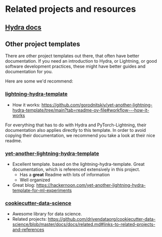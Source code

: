 # Related projects and resources

## [Hydra docs](https://hydra.cc)


## Other project templates

There are other project templates out there, that often have better documentation.
If you need an introduction to Hydra, or Lightning, or good software development practices, these might have better guides and documentation for you.

Here are some we'd recommend:


### [lightning-hydra-template](https://github.com/ashleve/lightning-hydra-template)

- How it works: https://github.com/gorodnitskiy/yet-another-lightning-hydra-template/tree/main?tab=readme-ov-file#workflow---how-it-works

For everything that has to do with Hydra and PyTorch-Lightning, their documentation also applies directly to this template. In order to avoid copying their documentation, we recommend you take a look at their nice readme.


### [yet-another-lightning-hydra-template](https://github.com/gorodnitskiy/yet-another-lightning-hydra-template)

- Excellent template.  based on the lightning-hydra-template. Great documentation, which is referenced extensively in this project.
    - Has a **great** Readme with lots of information
    - Well organized
- Great blog: https://hackernoon.com/yet-another-lightning-hydra-template-for-ml-experiments

### [cookiecutter-data-science](https://github.com/drivendataorg/cookiecutter-data-science)

- Awesome library for data science.
- Related projects: https://github.com/drivendataorg/cookiecutter-data-science/blob/master/docs/docs/related.md#links-to-related-projects-and-references
